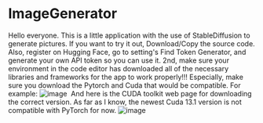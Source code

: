 # ImageGenerator
Hello everyone. This is a little application with the use of StableDiffusion to generate pictures. If you want to try it out, Download/Copy the source code. Also, register on Hugging Face, go to setting's Find Token Generator, and generate your own API token so you can use it. 2nd, make sure your environment in the code editor has downloaded all of the necessary libraries and frameworks for the app to work properly!!! Especially, make sure you download the Pytorch and Cuda that would be compatible. For example: ![image](https://github.com/DanShash/ImageGenerator/assets/93018234/48ecb6e8-229a-4032-b7d5-3d7f95678316) 
And here is the CUDA toolkit web page for downloading the correct version. As far as I know, the newest Cuda 13.1 version is not compatible with PyTorch for now.
![image](https://github.com/DanShash/ImageGenerator/assets/93018234/6216e5a5-186c-411f-a345-4922ff714ed4)

